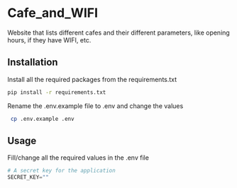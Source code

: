 # Cafe_and_WIFI
Website that lists different cafes and their different parameters, like opening hours, if they have WIFI, etc.

## Installation

Install all the required packages from the requirements.txt

```bash
pip install -r requirements.txt
```

Rename the .env.example file to .env and change the values

```bash
 cp .env.example .env
```

## Usage

Fill/change all the required values in the .env file

```python
# A secret key for the application
SECRET_KEY=""

```